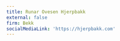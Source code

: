 ```yaml
---
title: Runar Ovesen Hjerpbakk
external: false
firm: Bekk
socialMediaLink: 'https://hjerpbakk.com'
---
```



